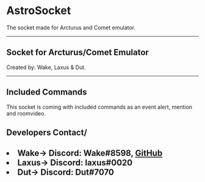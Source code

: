# AstroSocket
<p>The socket made for Arcturus and Comet emulator.</p>
<hr>
<h2>Socket for Arcturus/Comet Emulator</h2>
<p>Created by: Wake, Laxus & Dut.</p>
<hr>

<h2>Included Commands</h2>
<p>This socket is coming with included commands as an event alert, mention and roomvideo.</p>

<h2><b>Developers Contact</b>/<h2>
  <li>Wake-> Discord: Wake#8598, <a href="https://github.com/WakeGG/">GitHub</a></li>
  <li>Laxus-> Discord: laxus#0020</li>
  <li>Dut-> Discord: Dut#7070</li>
